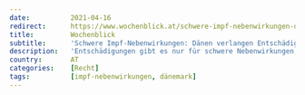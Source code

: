```yaml
---
date:          2021-04-16
redirect:      https://www.wochenblick.at/schwere-impf-nebenwirkungen-daenen-verlangen-entschaedigung/
title:         Wochenblick
subtitle:      'Schwere Impf-Nebenwirkungen: Dänen verlangen Entschädigung'
description:   'Entschädigungen gibt es nur für schwere Nebenwirkungen, stellte der zuständige Fonds fest. AstraZeneca wurde am Mittwoch aus dem nationalen Impfprogramm gestrichen. '
country:       AT
categories:    [Recht]
tags:          [impf-nebenwirkungen, dänemark]
---
```

